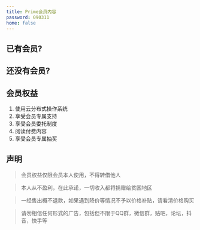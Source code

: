 ```yaml
---
title: Prime会员内容
password: 090311
home: false
---
```

## 已有会员?
<VPCard
  title="点击进入会员页面"
  desc="感谢您的支持，请点击本卡片登录会员页面"
  logo="https://mister-hope.com/logo.svg"
  link="https://flowus.cn/login/?code=B2YZ5K&from=%2Fvnop%2Fshare%2F5357cb7f-24c9-422a-bb8a-88a1af140be6"
  background="rgba(241, 65, 165, 0.15)"
/>

## 还没有会员?
<VPCard
  title="计划I 免费会员"
  desc="当前页面，如果无特殊需求请使用本模式"
  logo="https://mister-hope.com/logo.svg"
  link="hub.vnop.cn"
  background="rgba(17, 288, 108, 0.15)"
/>

<VPCard
  title="计划II 付费会员"
  desc="如果已经购买请点击第一个卡片，如果没有购买请点击本卡片"
  logo="https://mister-hope.com/logo.svg"
  link="https://flowus.cn/vnop/share/5357cb7f-24c9-422a-bb8a-88a1af140be6?code=B2YZ5K"
  background="rgba(241, 65, 165, 0.15)"
/>

## 会员权益
1. 使用云分布式操作系统
2. 享受会员专属支持
3. 享受会员委托制度
4. 阅读付费内容
5. 享受会员专属抽奖

## 声明
> 会员权益仅限会员本人使用，不得转借他人

> 本人从不盈利，在此承诺，一切收入都将捐赠给贫困地区

> 一经售出概不退款，如果遇到降价等情况不予以价格补贴，请看清价格购买

> 请勿相信任何形式的广告，包括但不限于QQ群，微信群，贴吧，论坛，抖音，快手等